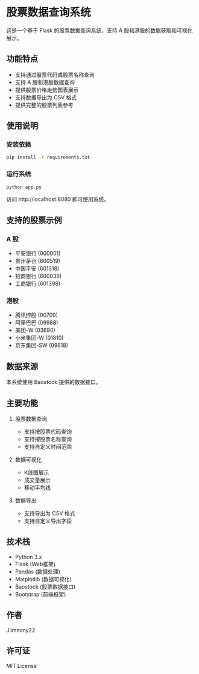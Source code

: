 # 股票数据查询系统

这是一个基于 Flask 的股票数据查询系统，支持 A 股和港股的数据获取和可视化展示。

## 功能特点

- 支持通过股票代码或股票名称查询
- 支持 A 股和港股数据查询
- 提供股票价格走势图表展示
- 支持数据导出为 CSV 格式
- 提供完整的股票列表参考

## 使用说明

### 安装依赖

```bash
pip install -r requirements.txt
```

### 运行系统

```bash
python app.py
```

访问 http://localhost:8080 即可使用系统。

## 支持的股票示例

### A 股
- 平安银行 (000001)
- 贵州茅台 (600519)
- 中国平安 (601318)
- 招商银行 (600036)
- 工商银行 (601398)

### 港股
- 腾讯控股 (00700)
- 阿里巴巴 (09988)
- 美团-W (03690)
- 小米集团-W (01810)
- 京东集团-SW (09618)

## 数据来源

本系统使用 Baostock 提供的数据接口。

## 主要功能

1. 股票数据查询
   - 支持按股票代码查询
   - 支持按股票名称查询
   - 支持自定义时间范围

2. 数据可视化
   - K线图展示
   - 成交量展示
   - 移动平均线
   
3. 数据导出
   - 支持导出为 CSV 格式
   - 支持自定义导出字段

## 技术栈

- Python 3.x
- Flask (Web框架)
- Pandas (数据处理)
- Matplotlib (数据可视化)
- Baostock (股票数据接口)
- Bootstrap (前端框架)

## 作者

Jiimmmy22

## 许可证

MIT License 